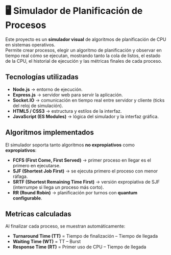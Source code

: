 # 🖥️ Simulador de Planificación de Procesos

Este proyecto es un **simulador visual** de algoritmos de planificación de CPU en sistemas operativos.  
Permite crear procesos, elegir un algoritmo de planificación y observar en tiempo real cómo se ejecutan, mostrando tanto la cola de listos, el estado de la CPU, el historial de ejecución y las métricas finales de cada proceso.  



## Tecnologías utilizadas
- **Node.js** → entorno de ejecución.  
- **Express.js** → servidor web para servir la aplicación.  
- **Socket.IO** → comunicación en tiempo real entre servidor y cliente (ticks del reloj de simulación).  
- **HTML5 / CSS3** → estructura y estilos de la interfaz.  
- **JavaScript (ES Modules)** → lógica del simulador y la interfaz gráfica.  



## Algoritmos implementados
El simulador soporta tanto algoritmos **no expropiativos** como **expropiativos**:

- **FCFS (First Come, First Served)** → primer proceso en llegar es el primero en ejecutarse.  
- **SJF (Shortest Job First)** → se ejecuta primero el proceso con menor ráfaga.  
- **SRTF (Shortest Remaining Time First)** → versión expropiativa de SJF (interrumpe si llega un proceso más corto).  
- **RR (Round Robin)** → planificación por turnos con **quantum configurable**.  



## Metricas calculadas
Al finalizar cada proceso, se muestran automáticamente:  

- **Turnaround Time (TT)** = Tiempo de finalización – Tiempo de llegada  
- **Waiting Time (WT)** = TT – Burst  
- **Response Time (RT)** = Primer uso de CPU – Tiempo de llegada  
